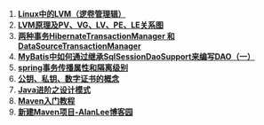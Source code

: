 1. **[Linux中的LVM（逻卷管理辑）](http://blog.chinaunix.net/uid-23511971-id-320264.html)**
2. **[LVM原理及PV、VG、LV、PE、LE关系图](https://blog.csdn.net/lenovouser/article/details/54233570)**
3. **[两种事务HibernateTransactionManager 和DataSourceTransactionManager](https://blog.csdn.net/ojinsenianhua1/article/details/53767458)**
4. **[MyBatis中如何通过继承SqlSessionDaoSupport来编写DAO（一）](https://blog.csdn.net/renyaoyao_1215/article/details/70616082)**
5. **[spring事务传播属性和隔离级别](https://www.cnblogs.com/jimmy-muyuan/p/5722708.html)**
6. **[公钥、私钥、数字证书的概念](https://blog.csdn.net/turui/article/details/2048582)**
7. **[Java进阶之设计模式](https://www.shiyanlou.com/courses/100)**
8. **[Maven入门教程](https://www.cnblogs.com/jingmoxukong/p/5591368.html)**
9. **[新建Maven项目-AlanLee博客园](http://www.cnblogs.com/AlanLee/p/6134507.html)**